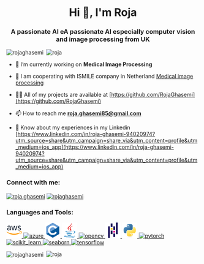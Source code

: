 <h1 align="center">Hi 👋, I'm Roja</h1>
<h3 align="center">A passionate AI eA passionate AI especially computer vision and image processing from UK</h3>
<img align="right" alt="roja" width="400" src="https://miro.medium.com/v2/resize:fit:1280/1*Jwt-NggFZflXNmkndLYLJA.gif">

<p align="left"> <img src="https://komarev.com/ghpvc/?username=rojaghasemi&label=Profile%20views&color=0e75b6&style=flat" alt="rojaghasemi" /> </p>

- 🔭 I’m currently working on **Medical Image Processing**

- 👯 I am cooperating with ISMILE company in Netherland [Medical image processing](https://www.eu-startups.com/directory/i-smile/)

- 👨‍💻 All of my projects are available at [https://github.com/RojaGhasemi](https://github.com/RojaGhasemi)

- 📫 How to reach me **roja.ghasemi85@gmail.com**

- 📄 Know about my experiences in my Linkedin [https://www.linkedin.com/in/roja-ghasemi-94020974?utm_source=share&utm_campaign=share_via&utm_content=profile&utm_medium=ios_app](https://www.linkedin.com/in/roja-ghasemi-94020974?utm_source=share&utm_campaign=share_via&utm_content=profile&utm_medium=ios_app)

<h3 align="left">Connect with me:</h3>
<p align="left">
<a href="https://linkedin.com/in/roja ghasemi" target="blank"><img align="center" src="https://raw.githubusercontent.com/rahuldkjain/github-profile-readme-generator/master/src/images/icons/Social/linked-in-alt.svg" alt="roja ghasemi" height="30" width="40" /></a>
<a href="https://kaggle.com/rojaghasemi" target="blank"><img align="center" src="https://raw.githubusercontent.com/rahuldkjain/github-profile-readme-generator/master/src/images/icons/Social/kaggle.svg" alt="rojaghasemi" height="30" width="40" /></a>
</p>

<h3 align="left">Languages and Tools:</h3>
<p align="left"> <a href="https://aws.amazon.com" target="_blank" rel="noreferrer"> <img src="https://raw.githubusercontent.com/devicons/devicon/master/icons/amazonwebservices/amazonwebservices-original-wordmark.svg" alt="aws" width="40" height="40"/> </a> <a href="https://azure.microsoft.com/en-in/" target="_blank" rel="noreferrer"> <img src="https://www.vectorlogo.zone/logos/microsoft_azure/microsoft_azure-icon.svg" alt="azure" width="40" height="40"/> </a> <a href="https://www.cprogramming.com/" target="_blank" rel="noreferrer"> <img src="https://raw.githubusercontent.com/devicons/devicon/master/icons/c/c-original.svg" alt="c" width="40" height="40"/> </a> <a href="https://www.java.com" target="_blank" rel="noreferrer"> <img src="https://raw.githubusercontent.com/devicons/devicon/master/icons/java/java-original.svg" alt="java" width="40" height="40"/> </a> <a href="https://opencv.org/" target="_blank" rel="noreferrer"> <img src="https://www.vectorlogo.zone/logos/opencv/opencv-icon.svg" alt="opencv" width="40" height="40"/> </a> <a href="https://pandas.pydata.org/" target="_blank" rel="noreferrer"> <img src="https://raw.githubusercontent.com/devicons/devicon/2ae2a900d2f041da66e950e4d48052658d850630/icons/pandas/pandas-original.svg" alt="pandas" width="40" height="40"/> </a> <a href="https://www.python.org" target="_blank" rel="noreferrer"> <img src="https://raw.githubusercontent.com/devicons/devicon/master/icons/python/python-original.svg" alt="python" width="40" height="40"/> </a> <a href="https://pytorch.org/" target="_blank" rel="noreferrer"> <img src="https://www.vectorlogo.zone/logos/pytorch/pytorch-icon.svg" alt="pytorch" width="40" height="40"/> </a> <a href="https://scikit-learn.org/" target="_blank" rel="noreferrer"> <img src="https://upload.wikimedia.org/wikipedia/commons/0/05/Scikit_learn_logo_small.svg" alt="scikit_learn" width="40" height="40"/> </a> <a href="https://seaborn.pydata.org/" target="_blank" rel="noreferrer"> <img src="https://seaborn.pydata.org/_images/logo-mark-lightbg.svg" alt="seaborn" width="40" height="40"/> </a> <a href="https://www.tensorflow.org" target="_blank" rel="noreferrer"> <img src="https://www.vectorlogo.zone/logos/tensorflow/tensorflow-icon.svg" alt="tensorflow" width="40" height="40"/> </a> </p>

<img align="right" alt="roja" width="400" src="https://www.commercient.com/wp-content/uploads/2019/12/deepLearning.gif">

<p><img align="center" src="https://github-readme-streak-stats.herokuapp.com/?user=rojaghasemi&" alt="rojaghasemi" /></p>

